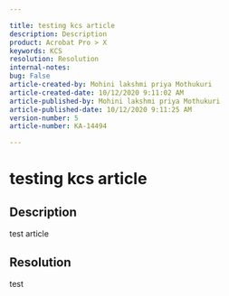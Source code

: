 ```yaml
---

title: testing kcs article  
description: Description  
product: Acrobat Pro > X  
keywords: KCS  
resolution: Resolution  
internal-notes:   
bug: False  
article-created-by: Mohini lakshmi priya Mothukuri  
article-created-date: 10/12/2020 9:11:02 AM  
article-published-by: Mohini lakshmi priya Mothukuri  
article-published-date: 10/12/2020 9:11:25 AM  
version-number: 5  
article-number: KA-14494

---
```


# testing kcs article

## Description

test article

## Resolution

test
